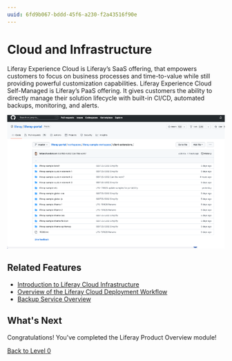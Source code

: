 ```yaml
---
uuid: 6fd9b067-bddd-45f6-a230-f2a43516f90e
---
```


# Cloud and Infrastructure

Liferay Experience Cloud is Liferay’s SaaS offering, that empowers customers to focus on business processes and time-to-value while still providing powerful customization capabilities. Liferay Experience Cloud Self-Managed is Liferay’s PaaS offering. It gives customers the ability to directly manage their solution lifecycle with built-in CI/CD, automated backups, monitoring, and alerts.

![Client extension examples are available to review in the Liferay Portal repository.](./cloud-and-infrastructure/images/01.png)

## Related Features

* [Introduction to Liferay Cloud Infrastructure](https://learn.liferay.com/w/liferay-cloud/getting-started)
* [Overview of the Liferay Cloud Deployment Workflow](https://learn.liferay.com/w/liferay-cloud/build-and-deploy/overview-of-the-liferay-cloud-deployment-workflow)
* [Backup Service Overview](https://learn.liferay.com/w/liferay-cloud/platform-services/backup-service/backup-service-overview)

## What's Next

Congratulations! You've completed the Liferay Product Overview module!

[Back to Level 0](../../level-0.md)
